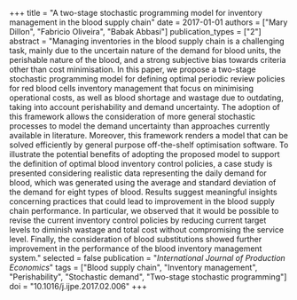 +++
title = "A two-stage stochastic programming model for inventory management in the blood supply chain"
date = 2017-01-01
authors = ["Mary Dillon", "Fabricio Oliveira", "Babak Abbasi"]
publication_types = ["2"]
abstract = "Managing inventories in the blood supply chain is a challenging task, mainly due to the uncertain nature of the demand for blood units, the perishable nature of the blood, and a strong subjective bias towards criteria other than cost minimisation. In this paper, we propose a two-stage stochastic programming model for defining optimal periodic review policies for red blood cells inventory management that focus on minimising operational costs, as well as blood shortage and wastage due to outdating, taking into account perishability and demand uncertainty. The adoption of this framework allows the consideration of more general stochastic processes to model the demand uncertainty than approaches currently available in literature. Moreover, this framework renders a model that can be solved efficiently by general purpose off-the-shelf optimisation software. To illustrate the potential benefits of adopting the proposed model to support the definition of optimal blood inventory control policies, a case study is presented considering realistic data representing the daily demand for blood, which was generated using the average and standard deviation of the demand for eight types of blood. Results suggest meaningful insights concerning practices that could lead to improvement in the blood supply chain performance. In particular, we observed that it would be possible to revise the current inventory control policies by reducing current target levels to diminish wastage and total cost without compromising the service level. Finally, the consideration of blood substitutions showed further improvement in the performance of the blood inventory management system."
selected = false
publication = "*International Journal of Production Economics*"
tags = ["Blood supply chain", "Inventory management", "Perishability", "Stochastic demand", "Two-stage stochastic programming"]
doi = "10.1016/j.ijpe.2017.02.006"
+++


